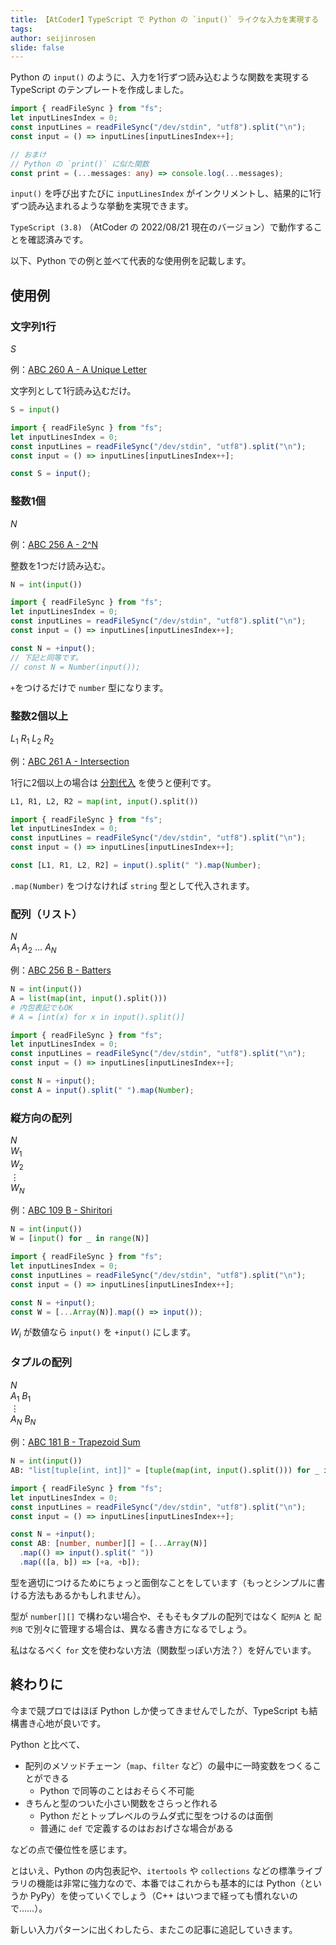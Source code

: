 ```yaml
---
title: 【AtCoder】TypeScript で Python の `input()` ライクな入力を実現する
tags: 
author: seijinrosen
slide: false
---
```


Python の `input()` のように、入力を1行ずつ読み込むような関数を実現する TypeScript のテンプレートを作成しました。

```typescript:main.ts
import { readFileSync } from "fs";
let inputLinesIndex = 0;
const inputLines = readFileSync("/dev/stdin", "utf8").split("\n");
const input = () => inputLines[inputLinesIndex++];

// おまけ
// Python の `print()` に似た関数
const print = (...messages: any) => console.log(...messages);
```

`input()` を呼び出すたびに `inputLinesIndex` がインクリメントし、結果的に1行ずつ読み込まれるような挙動を実現できます。

`TypeScript (3.8)` （AtCoder の 2022/08/21 現在のバージョン）で動作することを確認済みです。

以下、Python での例と並べて代表的な使用例を記載します。

## 使用例

### 文字列1行

$S$

例：[ABC 260 A - A Unique Letter](https://atcoder.jp/contests/abc260/tasks/abc260_a)

文字列として1行読み込むだけ。

```python:main.py
S = input()
```

```typescript:main.ts
import { readFileSync } from "fs";
let inputLinesIndex = 0;
const inputLines = readFileSync("/dev/stdin", "utf8").split("\n");
const input = () => inputLines[inputLinesIndex++];

const S = input();
```

### 整数1個

$N$

例：[ABC 256 A - 2^N](https://atcoder.jp/contests/abc256/tasks/abc256_a)

整数を1つだけ読み込む。

```python:main.py
N = int(input())
```

```typescript:main.ts
import { readFileSync } from "fs";
let inputLinesIndex = 0;
const inputLines = readFileSync("/dev/stdin", "utf8").split("\n");
const input = () => inputLines[inputLinesIndex++];

const N = +input();
// 下記と同等です。
// const N = Number(input());
```

`+`をつけるだけで `number` 型になります。

### 整数2個以上

$L_1\ R_1\ L_2\ R_2$

例：[ABC 261 A - Intersection](https://atcoder.jp/contests/abc261/tasks/abc261_a)

1行に2個以上の場合は [分割代入](https://developer.mozilla.org/ja/docs/Web/JavaScript/Reference/Operators/Destructuring_assignment) を使うと便利です。

```python:main.py
L1, R1, L2, R2 = map(int, input().split())
```

```typescript:main.ts
import { readFileSync } from "fs";
let inputLinesIndex = 0;
const inputLines = readFileSync("/dev/stdin", "utf8").split("\n");
const input = () => inputLines[inputLinesIndex++];

const [L1, R1, L2, R2] = input().split(" ").map(Number);
```

`.map(Number)` をつけなければ `string` 型として代入されます。

### 配列（リスト）

$N$  
$A_1\ A_2\ \dots\ A_N$

例：[ABC 256 B - Batters](https://atcoder.jp/contests/abc256/tasks/abc256_b)

```python:main.py
N = int(input())
A = list(map(int, input().split()))
# 内包表記でもOK
# A = [int(x) for x in input().split()]
```

```typescript:main.ts
import { readFileSync } from "fs";
let inputLinesIndex = 0;
const inputLines = readFileSync("/dev/stdin", "utf8").split("\n");
const input = () => inputLines[inputLinesIndex++];

const N = +input();
const A = input().split(" ").map(Number);
```

### 縦方向の配列

$N$  
$W_1$  
$W_2$  
$\vdots$  
$W_N$

例：[ABC 109 B - Shiritori](https://atcoder.jp/contests/abc109/tasks/abc109_b)

```python:main.py
N = int(input())
W = [input() for _ in range(N)]
```

```typescript:main.ts
import { readFileSync } from "fs";
let inputLinesIndex = 0;
const inputLines = readFileSync("/dev/stdin", "utf8").split("\n");
const input = () => inputLines[inputLinesIndex++];

const N = +input();
const W = [...Array(N)].map(() => input());
```

$W_i$ が数値なら `input()` を `+input()` にします。

### タプルの配列

$N$  
$A_1\ B_1$  
$\vdots$  
$A_N\ B_N$

例：[ABC 181 B - Trapezoid Sum](https://atcoder.jp/contests/abc181/tasks/abc181_b)

```python:main.py
N = int(input())
AB: "list[tuple[int, int]]" = [tuple(map(int, input().split())) for _ in range(N)]
```

```typescript:main.ts
import { readFileSync } from "fs";
let inputLinesIndex = 0;
const inputLines = readFileSync("/dev/stdin", "utf8").split("\n");
const input = () => inputLines[inputLinesIndex++];

const N = +input();
const AB: [number, number][] = [...Array(N)]
  .map(() => input().split(" "))
  .map(([a, b]) => [+a, +b]);
```

型を適切につけるためにちょっと面倒なことをしています（もっとシンプルに書ける方法もあるかもしれません）。

型が `number[][]` で構わない場合や、そもそもタプルの配列ではなく `配列A` と `配列B` で別々に管理する場合は、異なる書き方になるでしょう。

私はなるべく `for` 文を使わない方法（関数型っぽい方法？）を好んでいます。

## 終わりに

今まで競プロではほぼ Python しか使ってきませんでしたが、TypeScript も結構書き心地が良いです。

Python と比べて、

- 配列のメソッドチェーン（`map`、`filter` など）の最中に一時変数をつくることができる
  - Python で同等のことはおそらく不可能
- きちんと型のついた小さい関数をさらっと作れる
  - Python だとトップレベルのラムダ式に型をつけるのは面倒
  - 普通に `def` で定義するのはおおげさな場合がある

などの点で優位性を感じます。

とはいえ、Python の内包表記や、`itertools` や `collections` などの標準ライブラリの機能は非常に強力なので、本番ではこれからも基本的には Python（というか PyPy）を使っていくでしょう（C++ はいつまで経っても慣れないので……）。

新しい入力パターンに出くわしたら、またこの記事に追記していきます。
